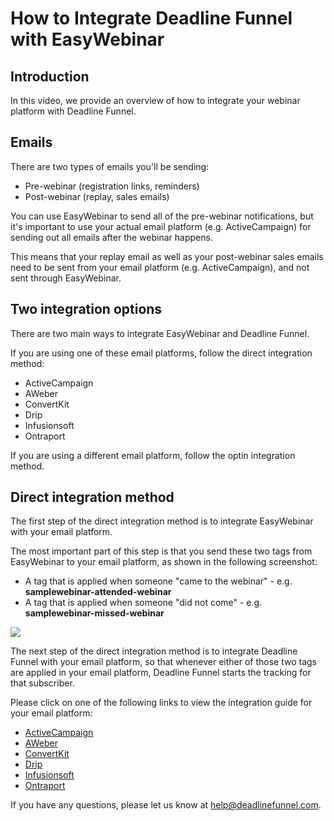 # How to Integrate Deadline Funnel with EasyWebinar

## **Introduction**

In this video, we provide an overview of how to integrate your webinar platform with Deadline Funnel.

## Emails

There are two types of emails you'll be sending:

* Pre-webinar \(registration links, reminders\)
* Post-webinar \(replay, sales emails\)

You can use EasyWebinar to send all of the pre-webinar notifications, but it's important to use your actual email platform \(e.g. ActiveCampaign\) for sending out all emails after the webinar happens.

This means that your replay email as well as your post-webinar sales emails need to be sent from your email platform \(e.g. ActiveCampaign\), and not sent through EasyWebinar.

## Two integration options

There are two main ways to integrate EasyWebinar and Deadline Funnel.

If you are using one of these email platforms, follow the direct integration method:

* ActiveCampaign
* AWeber
* ConvertKit
* Drip
* Infusionsoft
* Ontraport

If you are using a different email platform, follow the optin integration method.

## Direct integration method

The first step of the direct integration method is to integrate EasyWebinar with your email platform.

The most important part of this step is that you send these two tags from EasyWebinar to your email platform, as shown in the following screenshot:

* A tag that is applied when someone "came to the webinar" - e.g. **samplewebinar-attended-webinar**
* A tag that is applied when someone "did not come" - e.g. **samplewebinar-missed-webinar**

![](https://s3.amazonaws.com/helpscout.net/docs/assets/53974d6ce4b0c76107b109d1/images/5d237b1804286369ad8d6e8c/file-NV0NBJdKVf.png)

The next step of the direct integration method is to integrate Deadline Funnel with your email platform, so that whenever either of those two tags are applied in your email platform, Deadline Funnel starts the tracking for that subscriber.

Please click on one of the following links to view the integration guide for your email platform:

* [ActiveCampaign](https://documentation.deadlinefunnel.com/category/319-activecampaign)
* [AWeber](https://documentation.deadlinefunnel.com/category/326-aweber)
* [ConvertKit](https://documentation.deadlinefunnel.com/category/320-convertkit)
* [Drip](https://documentation.deadlinefunnel.com/category/318-drip)
* [Infusionsoft](https://documentation.deadlinefunnel.com/category/321-infusionsoft)
* [Ontraport](https://documentation.deadlinefunnel.com/category/317-ontraport)

If you have any questions, please let us know at [help@deadlinefunnel.com](mailto:mailto:help@deadlinefunnel.com).

